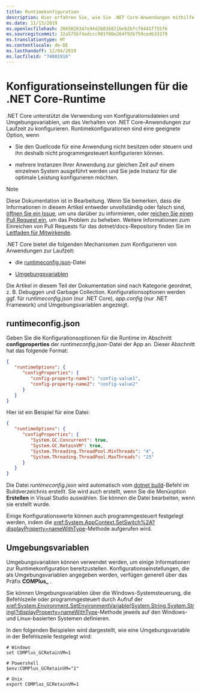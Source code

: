```yaml
---
title: Runtimekonfiguration
description: Hier erfahren Sie, wie Sie .NET Core-Anwendungen mithilfe von Runtimekonfigurationseinstellungen konfigurieren.
ms.date: 11/13/2019
ms.openlocfilehash: 2665026347e94d26026821beb2bfcf8441f755f6
ms.sourcegitcommit: 32a575bf4adccc901f00e264f92b759ced633379
ms.translationtype: HT
ms.contentlocale: de-DE
ms.lasthandoff: 12/04/2019
ms.locfileid: "74801916"
---
```

# <a name="net-core-run-time-configuration-settings"></a>Konfigurationseinstellungen für die .NET Core-Runtime

.NET Core unterstützt die Verwendung von Konfigurationsdateien und Umgebungsvariablen, um das Verhalten von .NET Core-Anwendungen zur Laufzeit zu konfigurieren. Runtimekonfigurationen sind eine geeignete Option, wenn

- Sie den Quellcode für eine Anwendung nicht besitzen oder steuern und ihn deshalb nicht programmgesteuert konfigurieren können.

- mehrere Instanzen Ihrer Anwendung zur gleichen Zeit auf einem einzelnen System ausgeführt werden und Sie jede Instanz für die optimale Leistung konfigurieren möchten.

> [!NOTE]
> Diese Dokumentation ist in Bearbeitung. Wenn Sie bemerken, dass die Informationen in diesem Artikel entweder unvollständig oder falsch sind, [öffnen Sie ein Issue](https://github.com/dotnet/docs/issues), um uns darüber zu informieren, oder [reichen Sie einen Pull Request ein](https://github.com/dotnet/docs/pulls), um das Problem zu beheben. Weitere Informationen zum Einreichen von Pull Requests für das dotnet/docs-Repository finden Sie im [Leitfaden für Mitwirkende](https://github.com/dotnet/docs/blob/master/CONTRIBUTING.md).

.NET Core bietet die folgenden Mechanismen zum Konfigurieren von Anwendungen zur Laufzeit:

- die [runtimeconfig.json](#runtimeconfigjson)-Datei

- [Umgebungsvariablen](#environment-variables)

Die Artikel in diesem Teil der Dokumentation sind nach Kategorie geordnet, z. B. Debuggen und Garbage Collection. Konfigurationsoptionen werden ggf. für *runtimeconfig.json* (nur .NET Core), *app.config* (nur .NET Framework) und Umgebungsvariablen angezeigt.

## <a name="runtimeconfigjson"></a>runtimeconfig.json

Geben Sie die Konfigurationsoptionen für die Runtime im Abschnitt **configproperties** der *runtimeconfig.json*-Datei der App an. Dieser Abschnitt hat das folgende Format:

```json
{
   "runtimeOptions": {
      "configProperties": {
         "config-property-name1": "config-value1",
         "config-property-name2": "config-value2"
      }
   }
}
```

Hier ist ein Beispiel für eine Datei:

```json
{
   "runtimeOptions": {
      "configProperties": {
         "System.GC.Concurrent": true,
         "System.GC.RetainVM": true,
         "System.Threading.ThreadPool.MinThreads": "4",
         "System.Threading.ThreadPool.MaxThreads": "25"
      }
   }
}
```

Die Datei *runtimeconfig.json* wird automatisch vom [dotnet build](../tools/dotnet-build.md)-Befehl im Buildverzeichnis erstellt. Sie wird auch erstellt, wenn Sie die Menüoption **Erstellen** in Visual Studio auswählen. Sie können die Datei bearbeiten, wenn sie erstellt wurde.

Einige Konfigurationswerte können auch programmgesteuert festgelegt werden, indem die <xref:System.AppContext.SetSwitch%2A?displayProperty=nameWithType>-Methode aufgerufen wird.

## <a name="environment-variables"></a>Umgebungsvariablen

Umgebungsvariablen können verwendet werden, um einige Informationen zur Runtimekonfiguration bereitzustellen. Konfigurationseinstellungen, die als Umgebungsvariablen angegeben werden, verfügen generell über das Präfix **COMPlus_** .

Sie können Umgebungsvariablen über die Windows-Systemsteuerung, die Befehlszeile oder programmgesteuert durch Aufruf der <xref:System.Environment.SetEnvironmentVariable(System.String,System.String)?displayProperty=nameWithType>-Methode jeweils auf den Windows- und Linux-basierten Systemen definieren.

In den folgenden Beispielen wird dargestellt, wie eine Umgebungsvariable in der Befehlszeile festgelegt wird:

```shell
# Windows
set COMPlus_GCRetainVM=1

# Powershell
$env:COMPlus_GCRetainVM="1"

# Unix
export COMPlus_GCRetainVM=1
```
